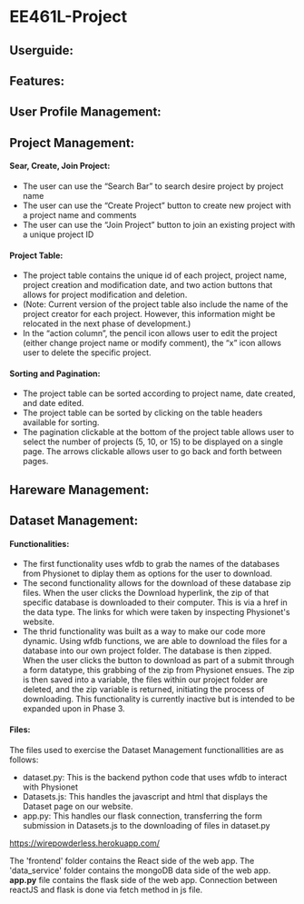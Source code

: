 # EE461L-Project

## Userguide:

## Features:

## User Profile Management:

## Project Management:

#### Sear, Create, Join Project:
  * The user can use the “Search Bar” to search desire project by project name
  * The user can use the “Create Project” button to create new project with a project name and comments
  * The user can use the “Join Project” button to join an existing project with a unique project ID

#### Project Table:
  * The project table contains the unique id of each project, project name, project creation and modification date, and two action buttons that allows for project modification and deletion.
  * (Note: Current version of the project table also include the name of the project creator for each project. However, this information might be relocated in the next phase of development.)
  * In the “action column”, the pencil icon allows user to edit the project (either change project name or modify comment), the “x” icon allows user to delete the specific project.

#### Sorting and Pagination:
  * The project table can be sorted according to project name, date created, and date edited.
  * The project table can be sorted by clicking on the table headers available for sorting.
  * The pagination clickable at the bottom of the project table allows user to select the number of projects (5, 10, or 15) to be displayed on a single page. The arrows clickable allows user to go back and forth between pages.


## Hareware Management:

## Dataset Management:
#### Functionalities: 
  * The first functionality uses wfdb to grab the names of the databases from Physionet to diplay them as options for the user to download.
  * The second functionality allows for the download of these database zip files. When the user clicks the Download hyperlink, the zip of that specific database is downloaded to their computer. This is via a href in the <a></a> data type. The links for which were taken by inspecting Physionet's website. 
  * The thrid functionality was built as a way to make our code more dynamic. Using wfdb functions, we are able to download the files for a database into our own project folder. The database is then zipped. When the user clicks the button to download as part of a submit through a form datatype, this grabbing of the zip from Physionet ensues. The zip is then saved into a variable, the files within our project folder are deleted, and the zip variable is returned, initiating the process of downloading. This functionality is currently inactive but is intended to be expanded upon in Phase 3.
#### Files:
The files used to exercise the Dataset Management functionallities are as follows:
  * dataset.py: This is the backend python code that uses wfdb to interact with Physionet
  * Datasets.js: This handles the javascript and html that displays the Dataset page on our website.
  * app.py: This handles our flask connection, transferring the form submission in Datasets.js to the downloading of files in dataset.py



https://wirepowderless.herokuapp.com/

The 'frontend' folder contains the React side of the web app.
The 'data_service' folder contains the mongoDB data side of the web app.
<b>app.py</b> file contains the flask side of the web app.
Connection between reactJS and flask is done via fetch method in js file.
